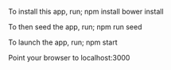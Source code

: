 To install this app, run;
npm install
bower install

To then seed the app, run;
npm run seed

To launch the app, run;
npm start


Point your browser to localhost:3000
